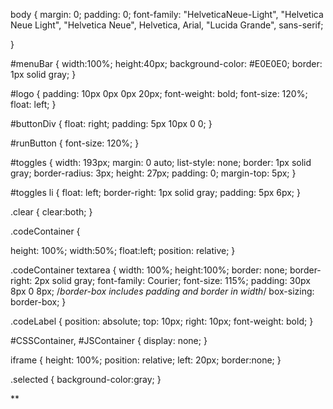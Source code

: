 body {
  margin: 0;
  padding: 0;
  font-family: "HelveticaNeue-Light", "Helvetica Neue Light", "Helvetica Neue", Helvetica, Arial, "Lucida Grande", sans-serif; 
  
}

#menuBar {
  width:100%;
  height:40px;
  background-color: #E0E0E0;
  border: 1px solid gray;
}

#logo {
  padding: 10px 0px 0px 20px;
  font-weight: bold;
  font-size: 120%;
  float: left;
}

#buttonDiv {
  float: right;
  padding: 5px 10px 0 0;
}

#runButton {
  font-size: 120%;
}

#toggles {
  width: 193px;
  margin: 0 auto;
  list-style: none;
  border: 1px solid gray;
  border-radius: 3px;
  height: 27px;
  padding: 0;
  margin-top: 5px;
}

#toggles li {
  float: left;
  border-right: 1px solid gray;
  padding: 5px 6px;
}

.clear {
  clear:both;
}

.codeContainer {

  height: 100%;
  width:50%;
  float:left;
  position: relative;
}

.codeContainer textarea {
  width: 100%;
  height:100%;
  border: none;
  border-right: 2px solid gray;
  font-family: Courier;
  font-size: 115%;
  padding: 30px 8px 0 8px;
  /*border-box includes padding and border in width*/
  box-sizing: border-box;
}

.codeLabel {
  position: absolute;
  top: 10px;
  right: 10px;
  font-weight: bold;
}

#CSSContainer, #JSContainer {
  display: none;
}


iframe {
  height: 100%;
  position: relative;
  left: 20px;
  border:none;
}

.selected {
  background-color:gray;
}

**
